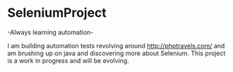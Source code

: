 # SeleniumProject
-Always learning automation-


I am building automation tests revolving around http://phptravels.com/ and am brushing up on java and discovering more about Selenium.  This project is a work in progress and will be evolving.
